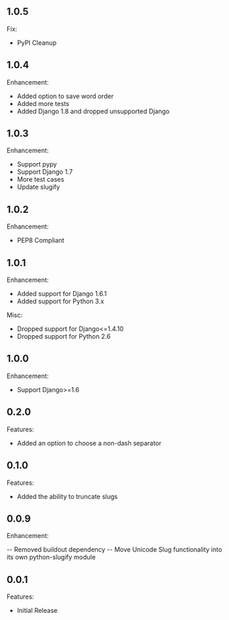## 1.0.5

Fix:

  - PyPI Cleanup

## 1.0.4

Enhancement:

  - Added option to save word order
  - Added more tests
  - Added Django 1.8 and dropped unsupported Django

## 1.0.3

Enhancement:

  - Support pypy
  - Support Django 1.7
  - More test cases
  - Update slugify

## 1.0.2

Enhancement:

  - PEP8 Compliant

## 1.0.1

Enhancement:

  - Added support for Django 1.6.1
  - Added support for Python 3.x

Misc:
  - Dropped support for Django<=1.4.10
  - Dropped support for Python 2.6


## 1.0.0

Enhancement:

  - Support Django>=1.6


## 0.2.0

Features:

  - Added an option to choose a non-dash separator


## 0.1.0

Features:

  - Added the ability to truncate slugs


## 0.0.9

Enhancement:

  -- Removed buildout dependency
  -- Move Unicode Slug functionality into its own python-slugify module


## 0.0.1

Features:

  - Initial Release
